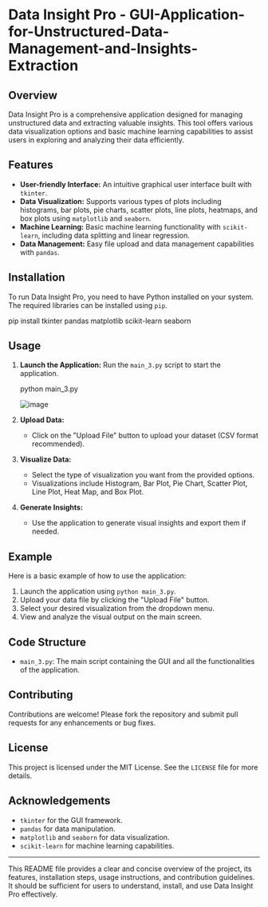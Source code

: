 # Data Insight Pro - GUI-Application-for-Unstructured-Data-Management-and-Insights-Extraction
## Overview
Data Insight Pro is a comprehensive application designed for managing unstructured data and extracting valuable insights. This tool offers various data visualization options and basic machine learning capabilities to assist users in exploring and analyzing their data efficiently.

## Features
- **User-friendly Interface:** An intuitive graphical user interface built with `tkinter`.
- **Data Visualization:** Supports various types of plots including histograms, bar plots, pie charts, scatter plots, line plots, heatmaps, and box plots using `matplotlib` and `seaborn`.
- **Machine Learning:** Basic machine learning functionality with `scikit-learn`, including data splitting and linear regression.
- **Data Management:** Easy file upload and data management capabilities with `pandas`.

## Installation
To run Data Insight Pro, you need to have Python installed on your system. The required libraries can be installed using `pip`.

pip install tkinter pandas matplotlib scikit-learn seaborn


## Usage
1. **Launch the Application:**
   Run the `main_3.py` script to start the application.

   python main_3.py


   ![image](https://github.com/ManvithMadhuvarsu/Data-Insights-Pro-GUI-Application-for-Unstructured-Data-Management-and-Insights-Extraction/assets/134702597/3fa703da-0142-45dd-9e40-ca269443e7f4)


3. **Upload Data:**
   - Click on the "Upload File" button to upload your dataset (CSV format recommended).

4. **Visualize Data:**
   - Select the type of visualization you want from the provided options.
   - Visualizations include Histogram, Bar Plot, Pie Chart, Scatter Plot, Line Plot, Heat Map, and Box Plot.

5. **Generate Insights:**
   - Use the application to generate visual insights and export them if needed.

## Example
Here is a basic example of how to use the application:
1. Launch the application using `python main_3.py`.
2. Upload your data file by clicking the "Upload File" button.
3. Select your desired visualization from the dropdown menu.
4. View and analyze the visual output on the main screen.

## Code Structure
- `main_3.py`: The main script containing the GUI and all the functionalities of the application.

## Contributing
Contributions are welcome! Please fork the repository and submit pull requests for any enhancements or bug fixes.

## License
This project is licensed under the MIT License. See the `LICENSE` file for more details.

## Acknowledgements
- `tkinter` for the GUI framework.
- `pandas` for data manipulation.
- `matplotlib` and `seaborn` for data visualization.
- `scikit-learn` for machine learning capabilities.

---

This README file provides a clear and concise overview of the project, its features, installation steps, usage instructions, and contribution guidelines. It should be sufficient for users to understand, install, and use Data Insight Pro effectively.
